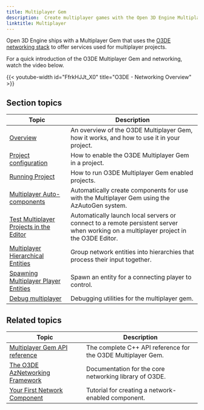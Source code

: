 ```yaml
---
title: Multiplayer Gem
description:  Create multiplayer games with the Open 3D Engine Multiplayer Gem.
linktitle: Multiplayer
---
```


Open 3D Engine ships with a Multiplayer Gem that uses the [O3DE networking stack](/docs/user-guide/networking/) to offer services used for multiplayer projects.

For a quick introduction of the O3DE Multiplayer Gem and networking, watch the video below.

{{< youtube-width id="FfrkHJJt_X0" title="O3DE - Networking Overview" >}}

## Section topics

| Topic | Description |
|---|---|
| [Overview](./multiplayer-gem/overview) | An overview of the O3DE Multiplayer Gem, how it works, and how to use it in your project. |
| [Project configuration](./multiplayer-gem/configuration) | How to enable the O3DE Multiplayer Gem in a project. |
| [Running Project](./multiplayer-gem/running.md) | How to run O3DE Multiplayer Gem enabled projects. |
| [Multiplayer Auto-components](./multiplayer-gem/autocomponents) | Automatically create components for use with the Multiplayer Gem using the AzAutoGen system. |
| [Test Multiplayer Projects in the Editor](./multiplayer-gem/test-in-editor) | Automatically launch local servers or connect to a remote persistent server when working on a multiplayer project in the O3DE Editor. |
| [Multiplayer Hierarchical Entities](./multiplayer-gem/hierarchy) | Group network entities into hierarchies that process their input together. |
| [Spawning Multiplayer Player Entities](./multiplayer-gem/spawning) | Spawn an entity for a connecting player to control. |
| [Debug multiplayer](multiplayer-debug/) | Debugging utilities for the multiplayer gem. |

## Related topics

| Topic | Description |
|---|---|
| [Multiplayer Gem API reference](/docs/api/gems/multiplayer/) | The complete C++ API reference for the O3DE Multiplayer Gem. |
| [The O3DE AzNetworking Framework](/docs/user-guide/networking/) | Documentation for the core networking library of O3DE. |
| [Your First Network Component](/docs/learning-guide/tutorials/multiplayer/first-multiplayer-component/) | Tutorial for creating a network-enabled component. |

